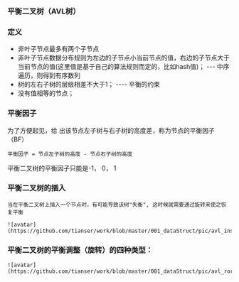 ### 平衡二叉树（AVL树）

### 定义

  - 非叶子节点最多有两个子节点
  - 非叶子节点数据分布规则为左边的子节点小当前节点的值，右边的子节点大于当前节点的值(这里值是基于自己的算法规则而定的，比如hash值)； --- 中序遍历，则得到有序数列
  - 树的左右子树的层级相差不大于1；              ---- 平衡的约束
  - 没有值相等的节点；
  
### 平衡因子
  为了方便起见，给 出该节点左子树与右子树的高度差，称为节点的平衡因子（BF）

    平衡因子 = 节点左子树的高度 - 节点右子树的高度

  平衡二叉树的平衡因子只能是-1， 0， 1

###  平衡二叉树的插入
    当在平衡二叉树上插入一个节点时，有可能导致该树"失衡", 这时候就需要通过旋转来使之恢复平衡
    
    ![avatar](https://github.com/tianser/work/blob/master/001_dataStruct/pic/avl_insert.png)

### 平衡二叉树的平衡调整（旋转）的四种类型：

    ![avatar](https://github.com/tianser/work/blob/master/001_dataStruct/pic/avl_rorate.png)
    
